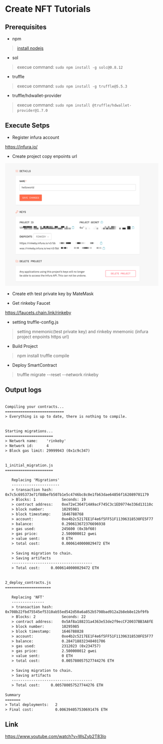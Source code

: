 # Create NFT Tutorials

## Prerequisites 
* npm 
> [install nodejs](https://nodejs.org/en/download/)
* sol  
> execue command: `sudo npm install -g solc@0.8.12`
* truffle 
> execue command: `sudo npm install -g truffle@5.5.3`

* truffle/hdwallet-provider 
> execue command: `sudo npm install @truffle/hdwallet-provider@1.7.0`

## Execute Setps

* Register infura account 

https://infura.io/ 

* Create project copy enpoints url

![](infura-project.png)

* Create eth test private key by MateMask

* Get rinkeby Faucet

https://faucets.chain.link/rinkeby

* setting truffle-config.js 
> setting mnemonic(test private key) and rinkeby mnemonic (infura project enpoints https url)

* Build Project

> npm install
> truffle compile

* Deploy SmartContract 
> truffle migrate --reset --network rinkeby

## Output logs 

```

Compiling your contracts...
===========================
> Everything is up to date, there is nothing to compile.


Starting migrations...
======================
> Network name:    'rinkeby'
> Network id:      4
> Block gas limit: 29999943 (0x1c9c347)


1_initial_migration.js
======================

   Replacing 'Migrations'
   ----------------------
   > transaction hash:    0x7c5c695373e71f88befb507b1e5c4746bc8c0e1fb63dae64856f162089701179
   > Blocks: 1            Seconds: 19
   > contract address:    0xe72eC364714A9acF745C3c1ED9774e336d13110c
   > block number:        10295981
   > block timestamp:     1646788768
   > account:             0xe4b2c5217EE1F4e6f5FF51F11396318530FE5F77
   > balance:             0.290613672376696938
   > gas used:            245600 (0x3bf60)
   > gas price:           2.500000012 gwei
   > value sent:          0 ETH
   > total cost:          0.0006140000029472 ETH

   > Saving migration to chain.
   > Saving artifacts
   -------------------------------------
   > Total cost:     0.0006140000029472 ETH


2_deploy_contracts.js
=====================

   Replacing 'NFT'
   ---------------
   > transaction hash:    0x708b22fbd75545ef5310ab55ed542d50a6a852b5798bad912a2b8eb8e12bf9fb
   > Blocks: 2            Seconds: 22
   > contract address:    0x5Af8a188231a4363e53de2f9ecCF20037BB3A8fE
   > block number:        10295985
   > block timestamp:     1646788828
   > account:             0xe4b2c5217EE1F4e6f5FF51F11396318530FE5F77
   > balance:             0.284718832348401706
   > gas used:            2312023 (0x234757)
   > gas price:           2.500000012 gwei
   > value sent:          0 ETH
   > total cost:          0.005780057527744276 ETH

   > Saving migration to chain.
   > Saving artifacts
   -------------------------------------
   > Total cost:     0.005780057527744276 ETH

Summary
=======
> Total deployments:   2
> Final cost:          0.006394057530691476 ETH
```

## Link

https://www.youtube.com/watch?v=WsZyb2T83lo

